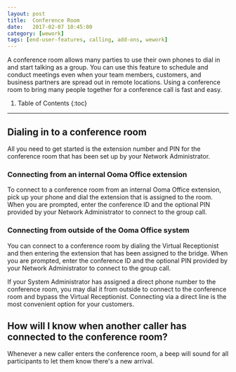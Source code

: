 ```yaml
---
layout: post
title:  Conference Room
date:   2017-02-07 10:45:00
category: [wework]
tags: [end-user-features, calling, add-ons, wework]
---
```


A conference room allows many parties to use their own phones to dial in and start talking as a group. You can use this feature to schedule and conduct meetings even when your team members, customers, and business partners are spread out in remote locations. Using a conference room to bring many people together for a conference call is fast and easy.

1. Table of Contents
{:toc}
* * *

## Dialing in to a conference room

All you need to get started is the extension number and PIN for the conference room that has been set up by your Network Administrator.

### Connecting from an internal Ooma Office extension

To connect to a conference room from an internal Ooma Office extension, pick up your phone and dial the extension that is assigned to the room. When you are prompted, enter the conference ID and the optional PIN provided by your Network Administrator to connect to the group call.

### Connecting from outside of the Ooma Office system

You can connect to a conference room by dialing the Virtual Receptionist and then entering the extension that has been assigned to the bridge. When you are prompted, enter the conference ID and the optional PIN provided by your Network Administrator to connect to the group call.

If your System Administrator has assigned a direct phone number to the conference room, you may dial it from outside to connect to the conference room and bypass the Virtual Receptionist. Connecting via a direct line is the most convenient option for your customers.

## How will I know when another caller has connected to the conference room?

Whenever a new caller enters the conference room, a beep will sound for all participants to let them know there's a new arrival.